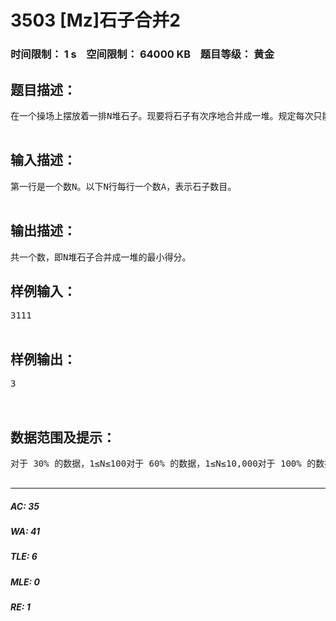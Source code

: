 # 3503 [Mz]石子合并2   
### 时间限制： 1 s&nbsp;&nbsp;&nbsp;&nbsp;空间限制： 64000 KB&nbsp;&nbsp;&nbsp;&nbsp;题目等级： 黄金  
## 题目描述：  

<pre>
在一个操场上摆放着一排N堆石子。现要将石子有次序地合并成一堆。规定每次只能选相邻的2堆石子合并成新的一堆，并将原来两堆石子数的乘积记为该次合并的得分。试设计一个算法，计算出将N堆石子合并成一堆的最小得分。  

</pre>
  
  
## 输入描述：  

<pre>
第一行是一个数N。以下N行每行一个数A，表示石子数目。  

</pre>
  
  
## 输出描述：  

<pre>
共一个数，即N堆石子合并成一堆的最小得分。
</pre>
  
  
## 样例输入：  

<pre>
3111  

</pre>
  
  
## 样例输出：  

<pre>
3  
  

</pre>
  
  
## 数据范围及提示：  

<pre>
对于 30% 的数据，1≤N≤100对于 60% 的数据，1≤N≤10,000对于 100% 的数据，1≤N≤400,000对于 100% 的数据，1≤A≤200  

</pre>
  
  
***  

##### AC: 35  
##### WA: 41  
##### TLE: 6  
##### MLE: 0  
##### RE: 1  
